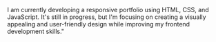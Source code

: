 I am currently developing a responsive portfolio using HTML, CSS, and JavaScript. It's still in progress, but I'm focusing on creating a visually appealing and user-friendly design while improving my frontend development skills."

